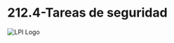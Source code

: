 # 212.4-Tareas de seguridad
![LPI Logo](../../../wallpaper/et_linux.png "Buscando al hombre nuevo")
